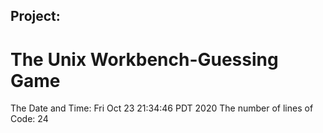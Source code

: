 ## Project:
# The Unix Workbench-Guessing Game
The Date and Time:
Fri Oct 23 21:34:46 PDT 2020
The number of lines of Code:
24
